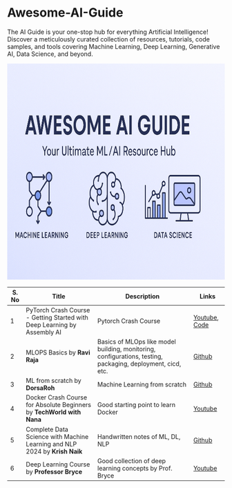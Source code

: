 # Awesome-AI-Guide
The  AI Guide is your one-stop hub for everything Artificial Intelligence! Discover a meticulously curated collection of resources, tutorials, code samples, and tools covering Machine Learning, Deep Learning, Generative AI, Data Science, and beyond.

<img src="https://github.com/sreekanth-madisetty/Awesome-AI-Guide/blob/main/figures/banner_github.png" alt="Alt Text" width="750" height="500" class="center">



| S. No | Title              | Description              | Links                                                |
|-------|--------------------|--------------------------|------------------------------------------------------|
| 1     | PyTorch Crash Course - Getting Started with Deep Learning by Assembly AI | Pytorch Crash Course | [Youtube](https://www.youtube.com/watch?v=OIenNRt2bjg), [Code](https://colab.research.google.com/drive/1eiUBpmQ4m7Lbxqi2xth1jBaL61XTKdxp?usp=sharing#scrollTo=MAcpE-kjwVML) |
| 2     | MLOPS Basics by **Ravi Raja**  | Basics of MLOps like model building, monitoring, configurations, testing, packaging, deployment, cicd, etc. | [Github](https://github.com/graviraja/MLOps-Basics) |
| 3     | ML from scratch by **DorsaRoh**  | Machine Learning from scratch   | [Github](https://github.com/DorsaRoh/Machine-Learning) |
| 4     | Docker Crash Course for Absolute Beginners by **TechWorld with Nana** | Good starting point to learn Docker  | [Youtube](https://www.youtube.com/watch?v=pg19Z8LL06w) |
| 5     | Complete Data Science with Machine Learning and NLP 2024 by **Krish Naik** | Handwritten notes of ML, DL, NLP | [Github](https://github.com/krishnaik06/Complete-Data-Science-With-Machine-Learning-And-NLP-2024)|
| 6     | Deep Learning Course by **Professor Bryce** | Good collection of deep learning concepts by Prof. Bryce| [Youtube](https://www.youtube.com/watch?v=DrhJLHiia7g&list=PLgPbN3w-ia_PeT1_c5jiLW3RJdR7853b9&index=1) |

